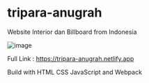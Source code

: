 # tripara-anugrah

Website Interior dan Billboard from Indonesia 

![image](https://i.ibb.co/bQDXN4B/Tripara-Anugrah-Perusahaan-Jasa-Interior-dan-Billboard.png)

Full Link : https://tripara-anugrah.netlify.app

Build with HTML CSS JavaScript and Webpack
